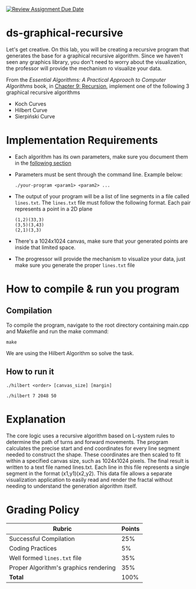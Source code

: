 [![Review Assignment Due Date](https://classroom.github.com/assets/deadline-readme-button-22041afd0340ce965d47ae6ef1cefeee28c7c493a6346c4f15d667ab976d596c.svg)](https://classroom.github.com/a/f_6PzPyj)

# ds-graphical-recursive

Let's get creative. On this lab, you will be creating a recursive program that generates the base for a graphical recursive algorithm. Since we haven't seen any graphics library, you don't need to worry about the visualization, the professor will provide the mechanism ro visualize your data.

From the _Essential Algorithms: A Practical Approach to Computer Algorithms_ book, in [Chapter 9: Recursion](https://learning.oreilly.com/library/view/essential-algorithms-a/9781118612101/17_chapter09.html#c09-5), implement one of the following 3 graphical recursive algorithms

- Koch Curves
- Hilbert Curve
- Sierpiński Curve

# Implementation Requirements

- Each algorithm has its own parameters, make sure you document them in the [following section](#how-to-compile--run-you-program)
- Parameters must be sent through the command line. Example below:

    ```
    ./your-program <param1> <param2> ... 
    ```

- The output of your program will be a list of line segments in a file called `lines.txt`. The `lines.txt` file must follow the following format. Each pair represents a point in a 2D plane

    ```
    (1,2)(33,3)
    (3,5)(3,43)
    (2,1)(3,3)
    ```

- There's a 1024x1024 canvas, make sure that your generated points are inside that limited space.
- The progressor will provide the mechanism to visualize your data, just make sure you generate the proper `lines.txt` file

# How to compile & run you program

## Compilation

To compile the program, navigate to the root directory containing main.cpp and Makefile and run the make command:

```
make
```
We are using the Hilbert Algorithm so solve the task.

## How to run it 

```
./hilbert <order> [canvas_size] [margin]
```

```
./hilbert 7 2048 50
```

# Explanation

 The core logic uses a recursive algorithm based on L-system rules to determine the path of turns and forward movements.  The program calculates the precise start and end coordinates for every line segment needed to construct the shape. These coordinates are then scaled to fit within a specified canvas size, such as 1024x1024 pixels. The final result is written to a text file named lines.txt. Each line in this file represents a single segment in the format (x1,y1)(x2,y2). This data file allows a separate visualization application to easily read and render the fractal without needing to understand the generation algorithm itself.

# Grading Policy

| **Rubric**                             | **Points** |
|----------------------------------------|------------|
| Successful Compilation                 | 25%        |
| Coding Practices                       | 5%         |
| Well formed `lines.txt` file           | 35%        |
| Proper Algorithm's graphics rendering  | 35%        |
| **Total**                              | 100%       |
